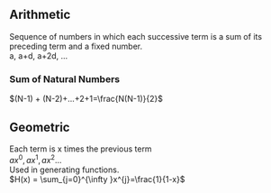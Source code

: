 ## Arithmetic
Sequence of numbers in which each successive term is a sum of its preceding term and a fixed number.  
a, a+d, a+2d, ...
### Sum of Natural Numbers
$`(N-1) + (N-2)+...+2+1=\frac{N(N-1)}{2}`$  

## Geometric
Each term is x times the previous term  
$`ax^{0}, ax^{1}, ax^{2}...`$  
Used in generating functions.  
$`H(x) = \sum_{j=0}^{\infty }x^{j}=\frac{1}{1-x}`$
